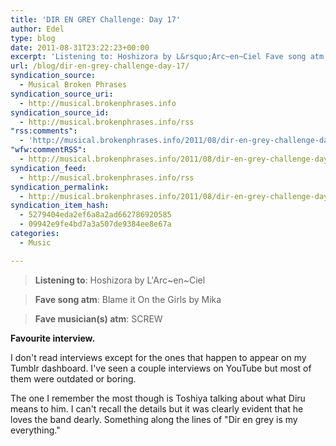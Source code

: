 ```yaml
---
title: 'DIR EN GREY Challenge: Day 17'
author: Edel
type: blog
date: 2011-08-31T23:22:23+00:00
excerpt: 'Listening to: Hoshizora by L&rsquo;Arc~en~Ciel Fave song atm: Blame it On the Girls by Mika Fave musician(s) atm: SCREW Favourite interview. I don&rsquo;t read interviews except for the ones that happen to appear on my Tumblr dashboard. I&rsquo;ve seen a couple interviews on YouTube but most of them were outdated or boring. The one I [...]'
url: /blog/dir-en-grey-challenge-day-17/
syndication_source:
  - Musical Broken Phrases
syndication_source_uri:
  - http://musical.brokenphrases.info
syndication_source_id:
  - http://musical.brokenphrases.info/rss
"rss:comments":
  - 'http://musical.brokenphrases.info/2011/08/dir-en-grey-challenge-day-17/#comments'
"wfw:commentRSS":
  - http://musical.brokenphrases.info/2011/08/dir-en-grey-challenge-day-17/feed/
syndication_feed:
  - http://musical.brokenphrases.info/rss
syndication_permalink:
  - http://musical.brokenphrases.info/2011/08/dir-en-grey-challenge-day-17/
syndication_item_hash:
  - 5279404eda2ef6a8a2ad662786920585
  - 09942e9fe4bd7a3a507de9384ee8e67a
categories:
  - Music

---
```

> **Listening to**: Hoshizora by L'Arc~en~Ciel
  
> **Fave song atm**: Blame it On the Girls by Mika
  
> **Fave musician(s) atm**: SCREW 

**Favourite interview.**

I don't read interviews except for the ones that happen to appear on my Tumblr dashboard. I've seen a couple interviews on YouTube but most of them were outdated or boring.

The one I remember the most though is Toshiya talking about what Diru means to him. I can't recall the details but it was clearly evident that he loves the band dearly. Something along the lines of "Dir en grey is my everything."


